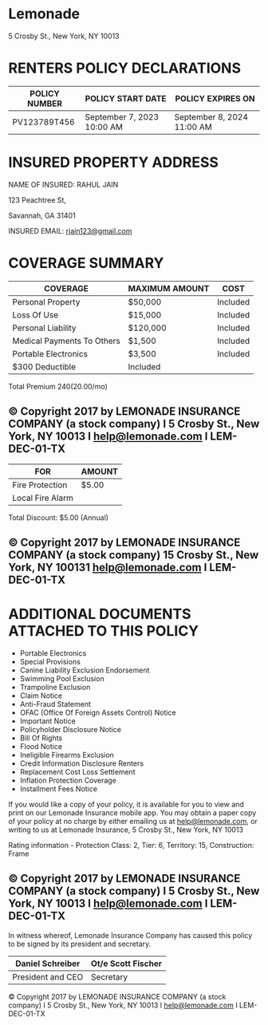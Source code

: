 # Lemonade

5 Crosby St., New York, NY 10013

# RENTERS POLICY DECLARATIONS

|POLICY NUMBER|POLICY START DATE|POLICY EXPIRES ON|
|---|---|---|
|PV123789T456|September 7, 2023 10:00 AM|September 8, 2024 11:00 AM|

# INSURED PROPERTY ADDRESS

NAME OF INSURED: RAHUL JAIN

123 Peachtree St,

Savannah, GA 31401

INSURED EMAIL: rjain123@gmail.com

# COVERAGE SUMMARY

|COVERAGE|MAXIMUM AMOUNT|COST|
|---|---|---|
|Personal Property|$50,000|Included|
|Loss Of Use|$15,000|Included|
|Personal Liability|$120,000|Included|
|Medical Payments To Others|$1,500|Included|
|Portable Electronics|$3,500|Included|
|$300 Deductible|Included| |

Total Premium $240 ($20.00/mo)

© Copyright 2017 by LEMONADE INSURANCE COMPANY (a stock company) I 5 Crosby St., New York, NY 10013 I help@lemonade.com I LEM-DEC-01-TX
---
|FOR|AMOUNT|
|---|---|
|Fire Protection|$5.00|
|Local Fire Alarm| |

Total Discount: $5.00 (Annual)

© Copyright 2017 by LEMONADE INSURANCE COMPANY (a stock company) 15 Crosby St., New York, NY 100131 help@lemonade.com I LEM-DEC-01-TX
---
# ADDITIONAL DOCUMENTS ATTACHED TO THIS POLICY

- Portable Electronics
- Special Provisions
- Canine Liability Exclusion Endorsement
- Swimming Pool Exclusion
- Trampoline Exclusion
- Claim Notice
- Anti-Fraud Statement
- OFAC (Office Of Foreign Assets Control) Notice
- Important Notice
- Policyholder Disclosure Notice
- Bill Of Rights
- Flood Notice
- Ineligible Firearms Exclusion
- Credit Information Disclosure Renters
- Replacement Cost Loss Settlement
- Inflation Protection Coverage
- Installment Fees Notice

If you would like a copy of your policy, it is available for you to view and print on our Lemonade Insurance mobile app. You may obtain a paper copy of your policy at no charge by either emailing us at help@lemonade.com, or writing to us at Lemonade Insurance, 5 Crosby St., New York, NY 10013

Rating information - Protection Class: 2, Tier: 6, Territory: 15, Construction: Frame

© Copyright 2017 by LEMONADE INSURANCE COMPANY (a stock company) I 5 Crosby St., New York, NY 10013 I help@lemonade.com I LEM-DEC-01-TX
---
In witness whereof, Lemonade Insurance Company has caused this policy to be signed by its president and secretary.

|Daniel Schreiber|Ot/e Scott Fischer|
|---|---|
|President and CEO|Secretary|

© Copyright 2017 by LEMONADE INSURANCE COMPANY (a stock company) I 5 Crosby St., New York, NY 10013 I help@lemonade.com I LEM-DEC-01-TX